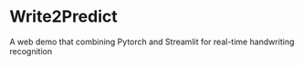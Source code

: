 # Write2Predict
A web demo that combining Pytorch and Streamlit for real-time handwriting recognition
